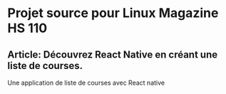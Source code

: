 # Projet source pour Linux Magazine HS 110
## Article: Découvrez React Native en créant une liste de courses.

Une application de liste de courses avec React native
